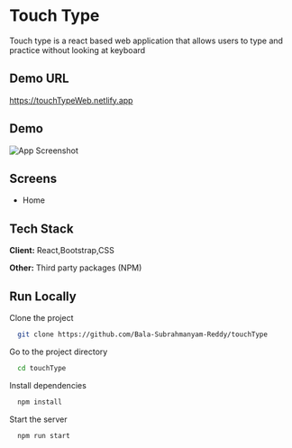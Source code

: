 # Touch Type

Touch type is a react based web application that allows users to type and practice without looking at keyboard

## Demo URL

https://touchTypeWeb.netlify.app

## Demo

![App Screenshot](https://res.cloudinary.com/dqap9au2g/image/upload/v1684665519/touchTypeGif_jfmuab.gif)

## Screens

- Home

## Tech Stack

**Client:** React,Bootstrap,CSS

**Other:** Third party packages (NPM)

## Run Locally

Clone the project

```bash
  git clone https://github.com/Bala-Subrahmanyam-Reddy/touchType
```

Go to the project directory

```bash
  cd touchType
```

Install dependencies

```bash
  npm install
```

Start the server

```bash
  npm run start
```
